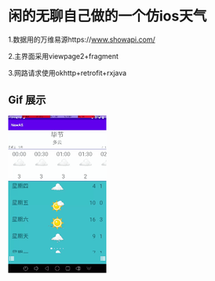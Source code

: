 # 闲的无聊自己做的一个仿ios天气

1.数据用的万维易源https://www.showapi.com/

2.主界面采用viewpage2+fragment

3.网路请求使用okhttp+retrofit+rxjava

## Gif 展示
![Image](GIF.gif)

